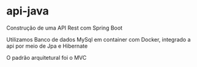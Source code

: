 # api-java
Construção de uma API Rest com Spring Boot

Utilizamos Banco de dados MySql em container com Docker, integrado a api por meio de Jpa e Hibernate

O padrão arquitetural foi o MVC



